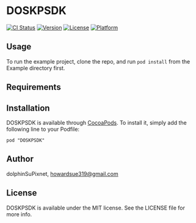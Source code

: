 # DOSKPSDK

[![CI Status](http://img.shields.io/travis/dolphinSuPixnet/DOSKPSDK.svg?style=flat)](https://travis-ci.org/dolphinSuPixnet/DOSKPSDK)
[![Version](https://img.shields.io/cocoapods/v/DOSKPSDK.svg?style=flat)](http://cocoadocs.org/docsets/DOSKPSDK)
[![License](https://img.shields.io/cocoapods/l/DOSKPSDK.svg?style=flat)](http://cocoadocs.org/docsets/DOSKPSDK)
[![Platform](https://img.shields.io/cocoapods/p/DOSKPSDK.svg?style=flat)](http://cocoadocs.org/docsets/DOSKPSDK)

## Usage

To run the example project, clone the repo, and run `pod install` from the Example directory first.

## Requirements

## Installation

DOSKPSDK is available through [CocoaPods](http://cocoapods.org). To install
it, simply add the following line to your Podfile:

    pod "DOSKPSDK"

## Author

dolphinSuPixnet, howardsue319@gmail.com

## License

DOSKPSDK is available under the MIT license. See the LICENSE file for more info.

